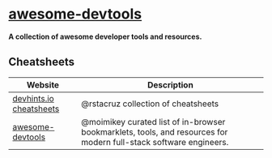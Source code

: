 # [awesome-devtools](https://github.com/arainho/awesome-devtools)

**A collection of awesome developer tools and resources.**

## Cheatsheets

Website | Description
---- | ----
[devhints.io cheatsheets](https://devhints.io)                   | @rstacruz collection of cheatsheets
[awesome-devtools](https://github.com/moimikey/awesome-devtools) | @moimikey curated list of in-browser bookmarklets, tools, and resources for modern full-stack software engineers. 



